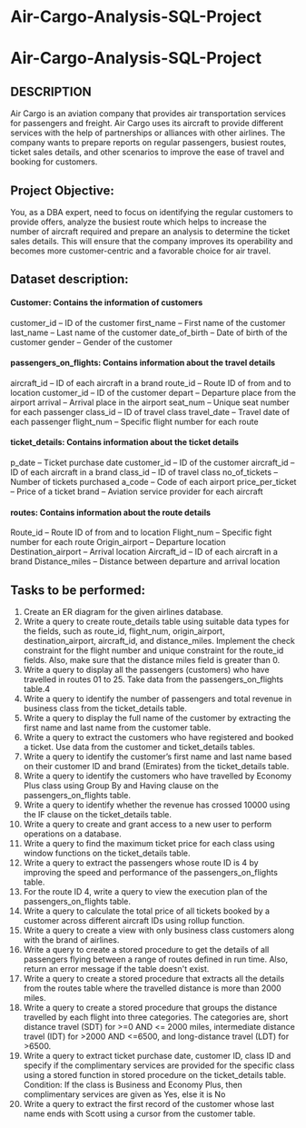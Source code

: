 # Air-Cargo-Analysis-SQL-Project
# Air-Cargo-Analysis-SQL-Project
## DESCRIPTION  
Air Cargo is an aviation company that provides air transportation services for passengers and freight. Air Cargo uses its aircraft to provide different services with the help of partnerships or alliances with other airlines. The company wants to prepare reports on regular passengers, busiest routes, ticket sales details, and other scenarios to improve the ease of travel and booking for customers.

 
## Project Objective:
You, as a DBA expert, need to focus on identifying the regular customers to provide offers, analyze the busiest route which helps to increase the number of aircraft required and prepare an analysis to determine the ticket sales details. This will ensure that the company improves its operability and becomes more customer-centric and a favorable choice for air travel.

## Dataset description:

#### Customer: Contains the information of customers

customer_id – ID of the customer
first_name – First name of the customer
last_name – Last name of the customer
date_of_birth – Date of birth of the customer
gender – Gender of the customer
 
#### passengers_on_flights: Contains information about the travel details

aircraft_id – ID of each aircraft in a brand
route_id – Route ID of from and to location
customer_id – ID of the customer
depart – Departure place from the airport
arrival – Arrival place in the airport
seat_num – Unique seat number for each passenger
class_id – ID of travel class
travel_date – Travel date of each passenger
flight_num – Specific flight number for each route
 
#### ticket_details: Contains information about the ticket details

p_date – Ticket purchase date
customer_id – ID of the customer
aircraft_id – ID of each aircraft in a brand
class_id – ID of travel class
no_of_tickets – Number of tickets purchased
a_code – Code of each airport
price_per_ticket – Price of a ticket
brand – Aviation service provider for each aircraft
 

#### routes: Contains information about the route details

Route_id – Route ID of from and to location
Flight_num – Specific fight number for each route
Origin_airport – Departure location
Destination_airport – Arrival location
Aircraft_id – ID of each aircraft in a brand
Distance_miles – Distance between departure and arrival location
 

## Tasks to be performed:

1) Create an ER diagram for the given airlines database.
2) Write a query to create route_details table using suitable data types for the fields, such as route_id, flight_num, origin_airport, destination_airport, aircraft_id, and distance_miles. Implement the check constraint for the flight number and unique constraint for the route_id fields. Also, make sure that the distance miles field is greater than 0.
3) Write a query to display all the passengers (customers) who have travelled in routes 01 to 25. Take data  from the passengers_on_flights table.4
4) Write a query to identify the number of passengers and total revenue in business class from the ticket_details table.
5) Write a query to display the full name of the customer by extracting the first name and last name from the customer table.
6) Write a query to extract the customers who have registered and booked a ticket. Use data from the customer and ticket_details tables.
7) Write a query to identify the customer’s first name and last name based on their customer ID and brand (Emirates) from the ticket_details table.
8) Write a query to identify the customers who have travelled by Economy Plus class using Group By and Having clause on the passengers_on_flights table.
9) Write a query to identify whether the revenue has crossed 10000 using the IF clause on the ticket_details table.
10) Write a query to create and grant access to a new user to perform operations on a database.
11) Write a query to find the maximum ticket price for each class using window functions on the ticket_details table.
12) Write a query to extract the passengers whose route ID is 4 by improving the speed and performance of the passengers_on_flights table.
13)  For the route ID 4, write a query to view the execution plan of the passengers_on_flights table.
14) Write a query to calculate the total price of all tickets booked by a customer across different aircraft IDs using rollup function.
15) Write a query to create a view with only business class customers along with the brand of airlines.
16) Write a query to create a stored procedure to get the details of all passengers flying between a range of routes defined in run time. Also, return an error message if the table doesn't exist.
17) Write a query to create a stored procedure that extracts all the details from the routes table where the travelled distance is more than 2000 miles.
18) Write a query to create a stored procedure that groups the distance travelled by each flight into three categories. The categories are, short distance travel (SDT) for >=0 AND <= 2000 miles, intermediate distance travel (IDT) for >2000 AND <=6500, and long-distance travel (LDT) for >6500.
19) Write a query to extract ticket purchase date, customer ID, class ID and specify if the complimentary services are provided for the specific class using a stored function in stored procedure on the ticket_details table.  
Condition: If the class is Business and Economy Plus, then complimentary services are given as Yes, else it is No
20) Write a query to extract the first record of the customer whose last name ends with Scott using a cursor from the customer table.
